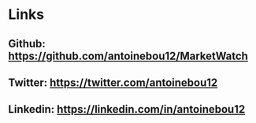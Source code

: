 # Links

## Github: https://github.com/antoinebou12/MarketWatch

## Twitter: https://twitter.com/antoinebou12

## Linkedin: https://linkedin.com/in/antoinebou12
